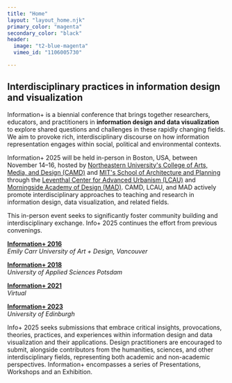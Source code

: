```yaml
---
title: "Home"
layout: "layout_home.njk"
primary_color: "magenta"
secondary_color: "black"
header: 
  image: "t2-blue-magenta"
  vimeo_id: "1106005730"

---
```


## Interdisciplinary practices in information design and visualization

Information+ is a biennial conference that brings together researchers,
educators, and practitioners in **information design and data
visualization** to explore shared questions and challenges in these
rapidly changing fields. We aim to provoke rich, interdisciplinary
discourse on how information representation engages within social,
political and environmental contexts.

Information+ 2025 will be held in-person in Boston, USA, between
November 14–16, hosted by [Northeastern University's College of Arts,
Media, and Design (CAMD)](https://camd.northeastern.edu/) and [MIT's
School of Architecture and Planning](https://sap.mit.edu/overview)
through the [Leventhal Center for Advanced Urbanism
(LCAU)](https://lcau.mit.edu/) and [Morningside Academy of Design
(MAD)](https://design.mit.edu/). CAMD, LCAU, and MAD actively promote
interdisciplinary approaches to teaching and research in information
design, data visualization, and related fields.

This in-person event seeks to significantly foster community building
and interdisciplinary exchange. Info+ 2025 continues the effort from
previous convenings.

**[Information+ 2016](https://informationplusconference.com/2016/)**  
_Emily Carr University of Art + Design, Vancouver_

**[Information+ 2018](https://informationplusconference.com/2018/)**  
_University of Applied Sciences Potsdam_

**[Information+ 2021](https://informationplusconference.com/2021/)**  
_Virtual_

**[Information+ 2023](https://informationplusconference.com/2023/)**  
_University of Edinburgh_

Info+ 2025 seeks submissions that embrace critical insights,
provocations, theories, practices, and experiences within information
design and data visualization and their applications. Design
practitioners are encouraged to submit, alongside contributors from the
humanities, sciences, and other interdisciplinary fields, representing
both academic and non-academic perspectives. Information+ encompasses a
series of Presentations, Workshops and an Exhibition.

